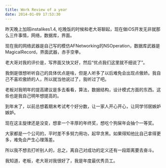 ```yaml
---
title: Work Review of a year
date: 2014-01-09 17:53:30
---
```


昨天晚上加班instalikes1.4, 吃晚饭的时候和老大哥聊起，现在做iOS开发无非就那么三件事情，网络，数据库，界面。

现在我的网络武器是自己写的模仿AFNetworking的NSOperation，数据库武器是MagicalRecord，界面武器，赤手空拳。

老大哥对我的评价是，写界面又快又好，然后“优点我们这里就不细说了”。

我倒是很想听听自己的具体优点是啥，但是人听多了以后难免会出现点傲娇。我自己不喜欢傲娇的人，所以就当他说过了，我听过了吧。

老板对我明年的提高建议是多去看看，算法，数据结构，设计模式方面的东西。这些也是我自己明年想提高的。

到年末了，以前总想着期末考试考个好分数，让一家人开心开心，让同学邻居嫉妒嫉妒。

现在这主旋律还是没变，想拿一个丰厚的年终奖，想吃个狗屎年会抽个一等奖。

大家都是一个公司的，平时差不多努力用功，起早贪黑。如果得知他比自己拿得更多，难免会产生心理落差。

所以我不想去打听别人的，总之，离自己对成功的定义还有一段距离要去奋斗。

我知道，老板，老大哥对我很好了，我是年度最优秀员工。
